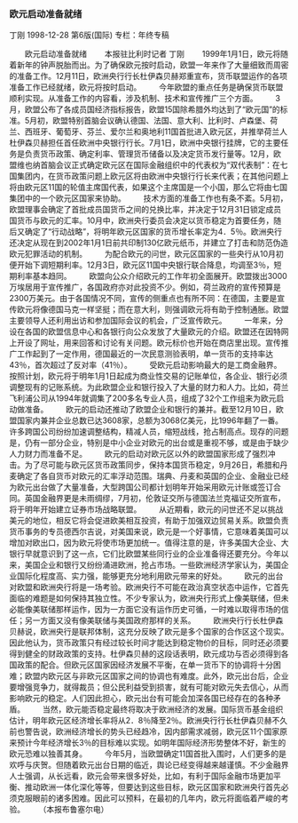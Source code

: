 ### 欧元启动准备就绪
丁刚
1998-12-28
第6版(国际)
专栏：年终专稿

　　欧元启动准备就绪
　　本报驻比利时记者  丁刚
　　1999年1月1日，欧元将随着新年的钟声脱胎而出。为了确保欧元按时启动，欧盟一年来作了大量细致而周密的准备工作。12月11日，欧洲央行行长杜伊森贝赫郑重宣布，货币联盟运作的各项准备工作已经就绪，欧元将按时启动。
　　今年欧盟的重点任务是确保货币联盟顺利实现。从准备工作的内容看，涉及机制、技术和宣传推广三个方面。
　　3月，欧盟公布了各成员国经济指标报告，欧盟15国除希腊外均达到了“欧元国”的标准。5月初，欧盟特别首脑会议确认德国、法国、意大利、比利时、卢森堡、荷兰、西班牙、葡萄牙、芬兰、爱尔兰和奥地利11国首批进入欧元区，并推举荷兰人杜伊森贝赫担任首任欧洲中央银行行长。7月1日，欧洲中央银行挂牌，它的主要任务是负责货币政策、确定利率、管理货币储备以及决定货币发行量等。12月，欧盟维也纳首脑会议正式确定欧元区在国际金融组织中的代表权为“双代表制”：在七国集团内，在货币政策问题上欧元区将由欧洲中央银行行长来代表；在其他问题上将由欧元区11国的轮值主席国代表，如果这个主席国是一个小国，那么它将由七国集团中的一个欧元区国家来协助。
　　技术方面的准备工作也有条不紊。5月初，欧盟理事会确定了首批成员国货币之间的兑换比率，并决定于12月31日锁定成员国货币与欧元的汇率。10月中，欧洲央行委员会决定以货币稳定为首要任务，随后又确定了“行动战略”，将明年欧元区国家的货币增长率定为4．5％。欧洲央行还决定从现在到2002年1月1日前共印制130亿欧元纸币，并建立了打击和防范伪造欧元犯罪活动的机制。
　　为配合欧元的问世，欧元区国家的一些央行从10月初便开始下调短期利率。12月3日，欧元区11国中央银行联合降息，均调至3％，短期利率基本趋同。
　　欧盟向公众介绍欧元的工作年初全面展开。欧盟拨出3000万埃居用于宣传推广，各国政府亦对此投资不少。例如，荷兰政府的宣传预算是2300万美元。由于各国情况不同，宣传的侧重点也有所不同：在德国，主要是宣传欧元将像德国马克一样坚挺；而在意大利，则强调欧元将有助于控制通胀。欧盟主要领导人还利用出访和参加国际会议的机会，广泛宣传欧元。
　　一年来，分设在各国的欧盟信息中心和各银行向公众发放了大量欧元的介绍。欧盟还在因特网上开设了网址，用来回答和讨论有关问题。欧元标价也开始在商店里出现。宣传推广工作起到了一定作用，德国最近的一次民意测验表明，单一货币的支持率达43％，首次超过了反对率（41％）。
　　受欧元启动影响最大的是工商金融界。按照计划，欧元将于明年1月1日起成为商业性交易的记账单位，各企业、银行必须调整现有的记账系统。为此欧盟企业和银行投入了大量的财力和人力。比如，荷兰飞利浦公司从1994年就调集了200多名专业人员，组成了32个工作组来为欧元启动做准备。
　　欧元的启动还推动了欧盟企业和银行的兼并。截至12月10日，欧盟国家内兼并企业总数已达3608家，总额为3068亿美元，比1996年翻了一番。许多跨国公司纷纷加速调整结构，精减人员，缩短战线，抢占制高点。现存的问题是，仍有一部分企业，特别是中小企业对欧元的出台或是重视不够，或是由于缺少人力财力而准备不足。
　　欧元的启动对欧元区以外的欧盟国家形成了强烈冲击。为了尽可能与欧元区货币政策同步，保持本国货币稳定，9月26日，希腊和丹麦确定了各自货币对欧元的汇率浮动范围。瑞典、丹麦和英国的企业、金融业已经为欧元出台做了大量准备，大型跨国公司都计划明年开始采用欧元计账或签订合同。英国金融界更是未雨绸缪，7月初，伦敦证交所与德国法兰克福证交所宣布，将于明年开始建立证券市场战略联盟。
　　从近期看，欧元的问世还不足以挑战美元的地位，相反它将会促进欧美相互投资，有助于加强双边贸易关系。欧盟负责货币事务的专员德西尔吉说，对美国来说，欧元是一个好事情，它意味着美国可以增加对欧出口，因为欧元将使市场更加统一。值得注意的是，许多美国大企业、大银行早就意识到了这一点，它们比欧盟某些同行业的企业准备得还要充分。今年以来，美国企业和银行又纷纷涌进欧洲，抢占市场。一些欧洲经济学家认为，美国企业国际化程度高、实力强，能够更充分地利用欧元带来的好处。
　　欧元的出台对欧盟和欧洲央行将是一场考验。欧洲央行不可能在政治真空状态中运作，它首先面临的难题是如何保持其独立性。不少专家认为，欧洲央行形式上像美联储，但未必能像美联储那样运作，因为一方面它没有运作历史可循，一时难以取得市场的信任；另一方面又没有像美联储与美国政府那样的关系。
　　欧洲央行行长杜伊森贝赫说，欧洲央行是联邦体制，这充分反映了欧元是多个国家的合作区这个现实。因此他认为，货币政策只有经过较长时间才能达到稳定物价的目标，同时还必须要得到健全的财政政策的支持。杜伊森贝赫的这段话表明，欧元成功与否必须得到各国政策的配合。但欧元区国家因经济发展不平衡，在单一货币下的协调将十分困难；欧盟内欧元区与非欧元区国家之间的协调也有难度。此外，欧元出台后，企业要增强竞争力，就得裁员；但公民利益受到损害，就有可能对欧元失去信心，从而影响欧元的稳定。人们因此担心，欧元出台有可能会加深各国已经存在的各种矛盾。
　　当然，欧元能否稳定最终将取决于欧洲经济的发展。国际货币基金组织估计，明年欧元区经济增长率将从2．8％降至2％。欧洲央行行长杜伊森贝赫不久前也警告说，欧洲经济增长的势头已经趋冷，因内部需求减弱，欧元区11个国家原来预计今年经济增长3％的目标难以实现。如明年国际经济形势整体不好，新生的欧元恐难以独善其身。
　　今年5月，当欧盟确定11国首批入围时，人们更多的是欢呼与庆贺。但随着欧元出台日期的临近，舆论已经变得越来越谨慎。不少金融界人士强调，从长远看，欧元会带来很多好处，比如，有利于国际金融市场更加平衡、推动欧洲一体化深化等等，但要达到这些目标，欧元区国家和欧洲央行首先必须克服眼前的诸多困难。因此可以预料，在最初的几年内，欧元将面临着严峻的考验。
　　（本报布鲁塞尔电）
